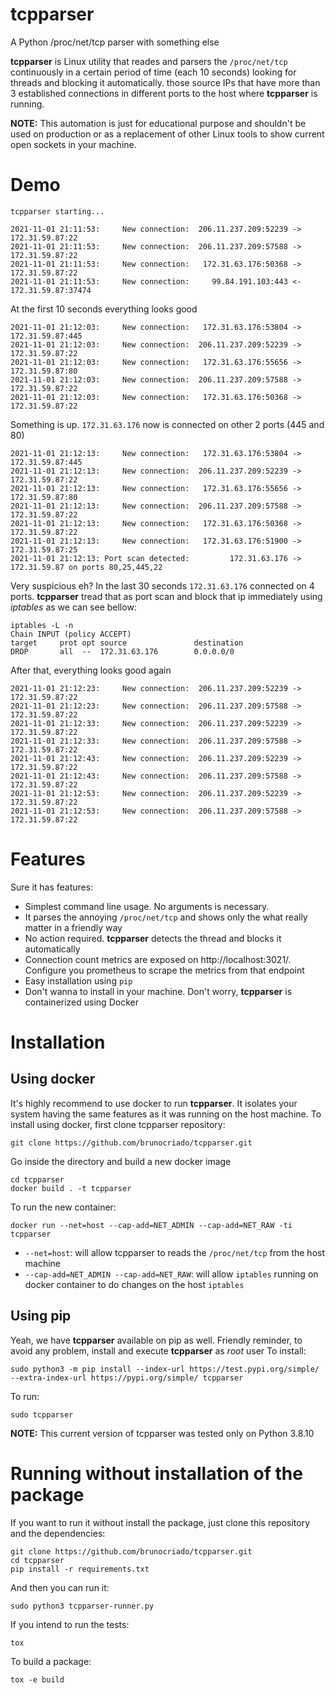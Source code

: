 # tcpparser
A Python /proc/net/tcp parser with something else

**tcpparser** is Linux utility that reades and parsers the `/proc/net/tcp` continuously in a certain period of time (each 10 seconds) looking for threads and blocking it automatically.
 those source IPs that have more than 3 established connections in different ports to the host where **tcpparser** is running.

**NOTE:** This automation is just for educational purpose and shouldn't be used on production or as a replacement of other Linux tools to show current open sockets in your machine.

# Demo

```
tcpparser starting...

2021-11-01 21:11:53:     New connection:  206.11.237.209:52239 -> 172.31.59.87:22
2021-11-01 21:11:53:     New connection:  206.11.237.209:57588 -> 172.31.59.87:22
2021-11-01 21:11:53:     New connection:   172.31.63.176:50368 -> 172.31.59.87:22
2021-11-01 21:11:53:     New connection:     99.84.191.103:443 <- 172.31.59.87:37474
```
At the first 10 seconds everything looks good
```
2021-11-01 21:12:03:     New connection:   172.31.63.176:53804 -> 172.31.59.87:445 
2021-11-01 21:12:03:     New connection:  206.11.237.209:52239 -> 172.31.59.87:22
2021-11-01 21:12:03:     New connection:   172.31.63.176:55656 -> 172.31.59.87:80
2021-11-01 21:12:03:     New connection:  206.11.237.209:57588 -> 172.31.59.87:22
2021-11-01 21:12:03:     New connection:   172.31.63.176:50368 -> 172.31.59.87:22
```
Something is up. `172.31.63.176` now is connected on other 2 ports (445 and 80)
```
2021-11-01 21:12:13:     New connection:   172.31.63.176:53804 -> 172.31.59.87:445
2021-11-01 21:12:13:     New connection:  206.11.237.209:52239 -> 172.31.59.87:22
2021-11-01 21:12:13:     New connection:   172.31.63.176:55656 -> 172.31.59.87:80
2021-11-01 21:12:13:     New connection:  206.11.237.209:57588 -> 172.31.59.87:22
2021-11-01 21:12:13:     New connection:   172.31.63.176:50368 -> 172.31.59.87:22
2021-11-01 21:12:13:     New connection:   172.31.63.176:51900 -> 172.31.59.87:25
2021-11-01 21:12:13: Port scan detected:         172.31.63.176 -> 172.31.59.87 on ports 80,25,445,22
```
Very suspicious eh? In the last 30 seconds `172.31.63.176` connected on 4 ports.  **tcpparser** tread that as port scan and block that ip immediately using *iptables* as we can see bellow:
```
iptables -L -n
Chain INPUT (policy ACCEPT)
target     prot opt source               destination
DROP       all  --  172.31.63.176        0.0.0.0/0
```
After that, everything looks good again
```
2021-11-01 21:12:23:     New connection:  206.11.237.209:52239 -> 172.31.59.87:22
2021-11-01 21:12:23:     New connection:  206.11.237.209:57588 -> 172.31.59.87:22
2021-11-01 21:12:33:     New connection:  206.11.237.209:52239 -> 172.31.59.87:22
2021-11-01 21:12:33:     New connection:  206.11.237.209:57588 -> 172.31.59.87:22
2021-11-01 21:12:43:     New connection:  206.11.237.209:52239 -> 172.31.59.87:22
2021-11-01 21:12:43:     New connection:  206.11.237.209:57588 -> 172.31.59.87:22
2021-11-01 21:12:53:     New connection:  206.11.237.209:52239 -> 172.31.59.87:22
2021-11-01 21:12:53:     New connection:  206.11.237.209:57588 -> 172.31.59.87:22
```

# Features

Sure it has features:

 - Simplest command line usage. No arguments is necessary.
 - It parses the annoying `/proc/net/tcp` and shows only the what really matter in a friendly way
 - No action required. **tcpparser** detects the thread and blocks it automatically
 - Connection count metrics are exposed on http://localhost:3021/. Configure you prometheus to scrape the metrics from that endpoint
 - Easy installation using `pip`
 - Don't wanna to install in your machine. Don't worry, **tcpparser** is containerized using Docker 

# Installation

## Using docker

It's highly recommend to use docker to run **tcpparser**. It isolates your system having the same features as it was running on the host machine.
To install using docker, first clone tcpparser repository:
```
git clone https://github.com/brunocriado/tcpparser.git
```
Go inside the directory and build a new docker image
```
cd tcpparser
docker build . -t tcpparser
```
To run the new container:
```
docker run --net=host --cap-add=NET_ADMIN --cap-add=NET_RAW -ti tcpparser
```

 - `--net=host`: will allow tcpparser to reads the `/proc/net/tcp` from the host machine
 - `--cap-add=NET_ADMIN --cap-add=NET_RAW`: will allow `iptables` running on docker container to do changes on the host `iptables`

## Using pip

Yeah, we have **tcpparser** available on pip as well. 
Friendly reminder, to avoid any problem, install and execute **tcpparser** as *root* user
To install:
```
sudo python3 -m pip install --index-url https://test.pypi.org/simple/ --extra-index-url https://pypi.org/simple/ tcpparser
```
To run:
```
sudo tcpparser
```
**NOTE:** This current version of tcpparser was tested only on Python 3.8.10

# Running without installation of the package
If you want to run it without install the package, just clone this repository and the dependencies:
```
git clone https://github.com/brunocriado/tcpparser.git
cd tcpparser
pip install -r requirements.txt
```
And then you can run it:
```
sudo python3 tcpparser-runner.py
```
If you intend to run the tests:
```
tox
```
To build a package:
```
tox -e build
```
